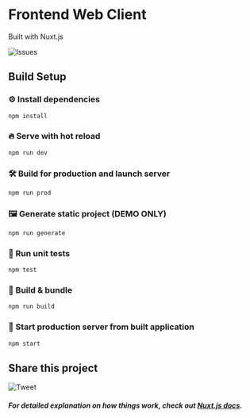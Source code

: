 # Frontend Web Client

Built with Nuxt.js

![Issues](https://img.shields.io/github/issues/snisniplanet/frontend?style=for-the-badge)

## Build Setup

### ⚙️ Install dependencies

```bash
npm install
```

### 🔥 Serve with hot reload

```bash
npm run dev
```

### 🛠️ Build for production and launch server

```bash
npm run prod
```

### 🖼️ Generate static project (DEMO ONLY)

```bash
npm run generate
```

### 🧪 Run unit tests

```bash
npm test
```

### 🧰 Build & bundle

```bash
npm run build
```

### 🏁 Start production server from built application

```bash
npm start
```

## Share this project

![Tweet](https://img.shields.io/twitter/url?color=orange&label=Tweet%20about%20this&logo=twitter&logoColor=orange&style=for-the-badge&url=https%3A%2F%2Fgithub.com%2Fsnisniplanet)

##### For detailed explanation on how things work, check out [Nuxt.js docs](https://nuxtjs.org).
